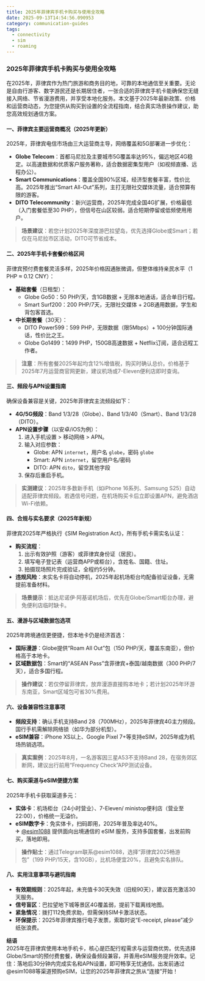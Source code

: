 ```yaml
---
title: 2025年菲律宾手机卡购买与使用全攻略
date: 2025-09-13T14:54:56.090953
category: communication-guides
tags:
  - connectivity
  - sim
  - roaming
---
```


### 2025年菲律宾手机卡购买与使用全攻略

在2025年，菲律宾作为热门旅游和商务目的地，可靠的本地通信至关重要。无论是自由行游客、数字游民还是长期居住者，一张合适的菲律宾手机卡能确保您无缝接入网络、节省漫游费用，并享受本地化服务。本文基于2025年最新政策、价格和运营商动态，为您提供从购买到设置的全流程指南，结合真实场景操作建议，助您高效规划通信方案。

#### 一、菲律宾主要运营商概况（2025年更新）
2025年，菲律宾电信市场由三大运营商主导，网络覆盖和5G部署进一步优化：
- **Globe Telecom**：首都马尼拉及主要城市5G覆盖率达95%，偏远地区4G稳定。以高速数据和优质客户服务著称，适合数据密集型用户（如视频直播、远程办公）。
- **Smart Communications**：覆盖全国90%区域，经济型套餐丰富，性价比高。2025年推出“Smart All-Out”系列，主打无限社交媒体流量，适合预算有限的游客。
- **DITO Telecommunity**：新兴运营商，2025年完成全国4G扩展，价格最低（入门套餐低至30 PHP），但信号在山区较弱。适合短期停留或低频使用用户。
> **场景建议**：若您计划2025年深度游巴拉望岛，优先选择Globe或Smart；若仅在马尼拉市区活动，DITO可节省成本。

#### 二、2025年手机卡套餐价格区间
菲律宾预付费套餐灵活多样，2025年价格因通胀微调，但整体维持亲民水平（1 PHP ≈ 0.12 CNY）：
- **基础套餐**（日租型）：  
  - Globe Go50：50 PHP/天，含1GB数据 + 无限本地通话，适合单日行程。  
  - Smart Surf200：200 PHP/7天，无限社交媒体 + 2GB通用数据，学生和背包客首选。  
- **中长期套餐**（30天）：  
  - DITO Power599：599 PHP，无限数据（限5Mbps）+ 100分钟国际通话，性价比之王。  
  - Globe Go1499：1499 PHP，150GB高速数据 + Netflix订阅，适合远程工作者。  
> **注意**：所有套餐2025年起均含12%增值税，购买时确认总价。价格基于2025年7月运营商官网更新，建议机场或7-Eleven便利店即时查询。

#### 三、频段与APN设置指南
确保设备兼容是关键，2025年菲律宾主流频段如下：
- **4G/5G频段**：Band 1/3/28（Globe）、Band 1/3/40（Smart）、Band 1/3/28（DITO）。  
- **APN设置步骤**（以安卓/iOS为例）：  
  1. 进入手机设置 > 移动网络 > APN。  
  2. 输入对应参数：  
     - Globe: APN `internet`，用户名 `globe`，密码 `globe`  
     - Smart: APN `internet`，留空用户名/密码  
     - DITO: APN `dito`，留空其他字段  
  3. 保存后重启手机。  
> **实测建议**：2025年多数新手机（如iPhone 16系列、Samsung S25）自动适配菲律宾频段。若遇信号问题，在机场购买卡后立即设置APN，避免酒店Wi-Fi依赖。

#### 四、合规与实名要求（2025年新规）
菲律宾2025年严格执行《SIM Registration Act》，所有手机卡需实名认证：
- **购买流程**：  
  1. 出示有效护照（游客）或菲律宾身份证（居民）。  
  2. 填写电子登记表（运营商APP或柜台），含姓名、国籍、住址。  
  3. 拍摄现场照片完成验证，全程约5分钟。  
- **违规风险**：未实名卡将自动停机，2025年起机场柜台均配备验证设备，无需提前准备材料。  
> **场景提示**：抵达尼诺伊·阿基诺机场后，优先在Globe/Smart柜台办理，避免便利店临时缺卡。

#### 五、漫游与区域数据包选项
2025年跨境通信更便捷，但本地卡仍是经济首选：
- **国际漫游**：Globe提供“Roam All Out”包（150 PHP/天，覆盖东南亚），但价格高于本地卡。  
- **区域数据包**：Smart的“ASEAN Pass”含菲律宾+泰国/越南数据（300 PHP/7天），适合多国行程。  
> **操作建议**：若仅停留菲律宾，放弃漫游直接购本地卡；若计划2025年环游东南亚，Smart区域包可省30%费用。

#### 六、设备兼容性注意事项
- **频段支持**：确认手机支持Band 28（700MHz），2025年菲律宾4G主力频段。国行手机需解除网络锁（如华为部分机型）。  
- **eSIM兼容**：iPhone XS以上、Google Pixel 7+等支持eSIM，2025年成为机场热销选项。  
> **真实案例**：2025年8月，一名游客因三星A53不支持Band 28，在宿务郊区断网，建议出行前用“Frequency Check”APP测试设备。

#### 七、购买渠道与eSIM便捷方案
2025年手机卡获取渠道多元：
- **实体卡**：机场柜台（24小时营业）、7-Eleven/ ministop便利店（营业至22:00），价格统一无溢价。  
- **eSIM数字卡**：免实体卡，扫码即用，2025年普及率达40%。  
✈ [@esim1088](https://t.me/s/esim1088) 提供面向出境通信的 eSIM 服务，支持多国套餐，出发前购买，落地即用。  
> **操作贴士**：通过Telegram联系@esim1088，选择“菲律宾2025畅游包”（199 PHP/15天，含10GB），比机场便宜20%，且避免实名排队。

#### 八、实用注意事项与避坑指南
- **有效期规则**：2025年起，未充值卡30天失效（旧规90天），建议首充激活30天服务。  
- **信号盲区**：巴拉望地下城等景区4G覆盖弱，提前下载离线地图。  
- **紧急情况**：拨打112免费求助，但需保持SIM卡激活状态。  
- **环保提示**：2025年菲律宾推行电子发票，索取时说“E-receipt, please”减少纸张浪费。  

**结语**  
2025年在菲律宾使用本地手机卡，核心是匹配行程需求与运营商优势。优先选择Globe/Smart的预付费套餐，确保设备频段兼容，并善用eSIM服务提升效率。记住：落地后30分钟内完成实名和APN设置，即可畅享无忧通信。出发前通过@esim1088等渠道预购eSIM，让您的2025年菲律宾之旅从“连接”开始！